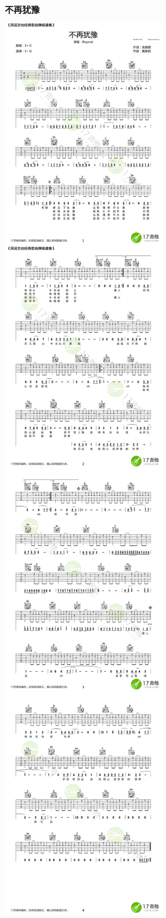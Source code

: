 # 不再犹豫

![layout](images/bzyy1.png)
![layout](images/bzyy2.png)
![layout](images/bzyy3.png)
![layout](images/bzyy4.png)
